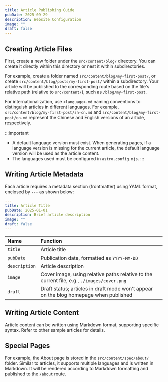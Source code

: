 ```yaml
---
title: Article Publishing Guide
pubDate: 2025-09-29
description: Website Configuration
image: ""
draft: false
---
```


## Creating Article Files

First, create a new folder under the `src/content/blog/` directory. You can create it directly within this directory or nest it within subdirectories.

For example, create a folder named `src/content/blog/my-first-post/`, or create `src/content/blog/posts/my-first-post/` within a subdirectory. Your article will be published to the corresponding route based on the file's relative path (relative to `src/content/`), such as `/blog/my-first-post`.

For internationalization, use `<language>.md` naming conventions to distinguish articles in different languages. For example, `src/content/blog/my-first-post/zh-cn.md` and `src/content/blog/my-first-post/en.md` represent the Chinese and English versions of an article, respectively.

:::important
* A default language version must exist. When generating pages, if a language version is missing for the current article, the default language version will be used as the article content.
* The languages used must be configured in `astro.config.mjs`.
:::

## Writing Article Metadata

Each article requires a metadata section (frontmatter) using YAML format, enclosed by `---` as shown below:

```yaml
---
title: Article Title
pubDate: 2025-01-01
description: Brief article description
image: ""
draft: false
---
```

| Name | Function | 
| :--- | :--- | 
| `title` | Article title | 
| `pubDate` | Publication date, formatted as `YYYY-MM-DD` |
| `description` | Article description |
| `image` | Cover image, using relative paths relative to the current file, e.g., `./images/cover.png` |
| `draft` | Draft status; articles in draft mode won't appear on the blog homepage when published |

## Writing Article Content

Article content can be written using Markdown format, supporting specific syntax. Refer to other sample articles for details.

## Special Pages

For example, the About page is stored in the `src/content/spec/about/` folder. Similar to articles, it supports multiple languages and is written in Markdown. It will be rendered according to Markdown formatting and published to the `/about` route.